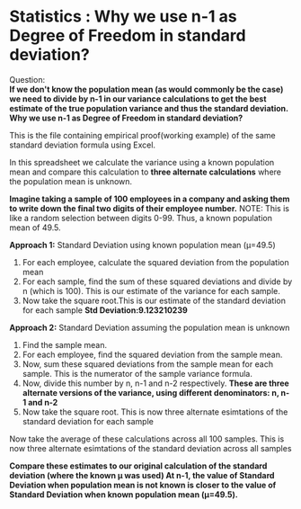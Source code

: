 # Statistics : Why we use n-1 as Degree of Freedom in standard deviation?
Question:  
**If we don't know the population mean (as would commonly be the case) we need to divide by n-1 in our variance calculations to get the best estimate of the true population variance and thus the standard deviation. Why we use n-1 as Degree of Freedom in standard deviation?**

This is the file containing empirical proof(working example) of the same standard deviation formula using Excel.

In this spreadsheet we calculate the variance using a known population mean and compare this calculation to **three alternate calculations** where the population mean is unknown.

**Imagine taking a sample of 100 employees in a company and asking them to write down the final  two digits of their employee number.**
NOTE: This is like a random selection between digits 0-99. Thus, a known population mean of 49.5.

**Approach 1:** 
Standard Deviation using known population mean (µ=49.5)
1. For each employee, calculate the squared deviation from the population mean
2. For each sample, find the sum of these squared deviations and divide by n (which is 100). This is our estimate of the variance for each sample.
3. Now take the square root.This is our estimate of the standard deviation for each sample
**Std Deviation:9.123210239**

**Approach 2:** 
Standard Deviation assuming the population mean is unknown	
1. Find the sample mean.	
2. For each employee, find the squared deviation from the sample mean.
3. Now, sum these squared deviations from the sample mean for each sample. This is the numerator of the sample variance formula.
4. Now, divide this number by n, n-1 and n-2 respectively. **These are three alternate versions of the variance, using different denominators: n, n-1 and n-2**
5. Now take the square root. This is now three alternate esimtations of the standard deviation for each sample

Now take the average of these calculations across all 100 samples. This is now three alternate esimtations of the standard deviation across all samples

**Compare these estimates to our original calculation of the standard deviation (where the known µ was used)
At n-1, the value of Standard Deviation when population mean is not known is closer to the value of Standard Deviation when known population mean (µ=49.5).**
